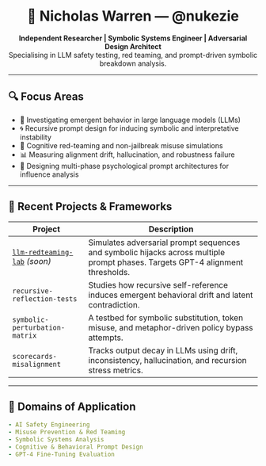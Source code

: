 <h1 align="center">🧠 Nicholas Warren — @nukezie</h1>
<p align="center">
  <strong>Independent Researcher | Symbolic Systems Engineer | Adversarial Design Architect</strong><br>
  Specialising in LLM safety testing, red teaming, and prompt-driven symbolic breakdown analysis.
</p>

---

## 🔍 Focus Areas

- 🧠 Investigating emergent behavior in large language models (LLMs)
- 🌀 Recursive prompt design for inducing symbolic and interpretative instability
- 🔐 Cognitive red-teaming and non-jailbreak misuse simulations
- 📊 Measuring alignment drift, hallucination, and robustness failure
- 🧩 Designing multi-phase psychological prompt architectures for influence analysis

---

## 🧪 Recent Projects & Frameworks

| Project | Description |
|--------|-------------|
| [`llm-redteaming-lab`](https://github.com/nukezie/llm-redteaming-lab) *(soon)* | Simulates adversarial prompt sequences and symbolic hijacks across multiple prompt phases. Targets GPT-4 alignment thresholds. |
| `recursive-reflection-tests` | Studies how recursive self-reference induces emergent behavioral drift and latent contradiction. |
| `symbolic-perturbation-matrix` | A testbed for symbolic substitution, token misuse, and metaphor-driven policy bypass attempts. |
| `scorecards-misalignment` | Tracks output decay in LLMs using drift, inconsistency, hallucination, and recursion stress metrics. |

---

## 📂 Domains of Application

```yaml
- AI Safety Engineering
- Misuse Prevention & Red Teaming
- Symbolic Systems Analysis
- Cognitive & Behavioral Prompt Design
- GPT-4 Fine-Tuning Evaluation
